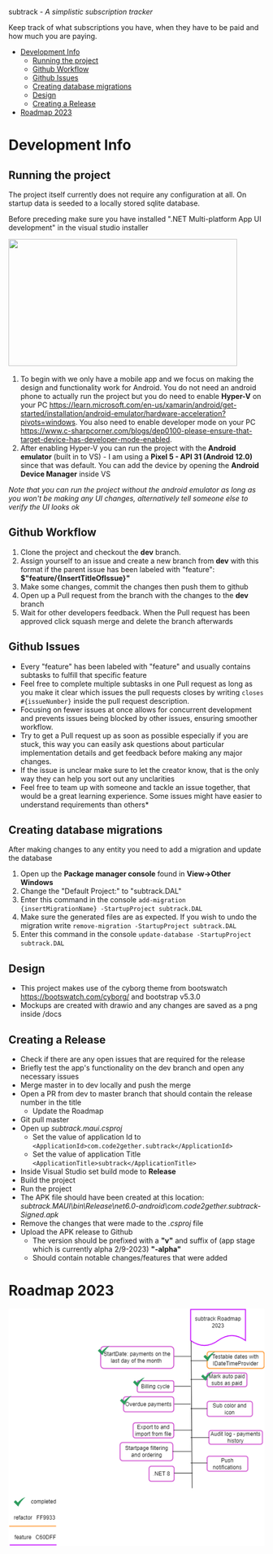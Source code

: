subtrack <em>- A simplistic subscription tracker</em>

Keep track of what subscriptions you have, when they have to be paid and how much you are paying.

- [Development Info](#development-info)
  - [Running the project](#running-the-project)
  - [Github Workflow](#github-workflow)
  - [Github Issues](#github-issues)
  - [Creating database migrations](#creating-database-migrations)
  - [Design](#design)
  - [Creating a Release](#creating-a-release)
- [Roadmap 2023](#roadmap-2023)

# Development Info

## Running the project
The project itself currently does not require any configuration at all. On startup data is seeded to a locally stored sqlite database.

Before preceding make sure you have installed ".NET Multi-platform App UI development" in the visual studio installer

<img src="https://i.postimg.cc/BnGYRhFy/vs-workloads.png)](https://postimg.cc/vc3tVt3L" width="450" height="250">

1. To begin with we only have a mobile app and we focus on making the design and functionality work for Android. You do not need an android phone to actually run the project but you do need to enable **Hyper-V** on your PC https://learn.microsoft.com/en-us/xamarin/android/get-started/installation/android-emulator/hardware-acceleration?pivots=windows. You also need to enable developer mode on your PC https://www.c-sharpcorner.com/blogs/dep0100-please-ensure-that-target-device-has-developer-mode-enabled.
2.  After enabling Hyper-V you can run the project with the **Android emulator** (built in to VS) - I am using a **Pixel 5 - API 31 (Android 12.0)** since that was default. You can add the device by opening the **Android Device Manager** inside VS

*Note that you can run the project without the android emulator as long as you won't be making any UI changes, alternatively tell someone else to verify the UI looks ok*

## Github Workflow

1. Clone the project and checkout the **dev** branch.
2. Assign yourself to an issue and create a new branch from **dev** with this format if the parent issue has been labeled with "feature": **$"feature/{InsertTitleOfIssue}"**
3. Make some changes, commit the changes then push them to github
4. Open up a Pull request from the branch with the changes to the **dev** branch
5. Wait for other developers feedback. When the Pull request has been approved click squash merge and delete the branch afterwards

## Github Issues

- Every "feature" has been labeled with "feature" and usually contains subtasks to fulfill that specific feature
- Feel free to complete multiple subtasks in one Pull request as long as you make it clear which issues the pull requests closes by writing `closes #{issueNumber}` inside the pull request description.
- Focusing on fewer issues at once allows for concurrent development and prevents issues being blocked by other issues, ensuring smoother workflow.
- Try to get a Pull request up as soon as possible especially if you are stuck, this way you can easily ask questions about particular implementation details and get feedback before making any major changes.
- If the issue is unclear make sure to let the creator know, that is the only way they can help you sort out any unclarities
- Feel free to team up with someone and tackle an issue together, that would be a great learning experience. Some issues might have easier to understand requirements than others*

## Creating database migrations

After making changes to any entity you need to add a migration and update the database

1. Open up the **Package manager console** found in **View->Other Windows**
2. Change the "Default Project:" to "subtrack.DAL"
3. Enter this command in the console `add-migration {insertMigrationName} -StartupProject subtrack.DAL`
4. Make sure the generated files are as expected. If you wish to undo the migration write `remove-migration -StartupProject subtrack.DAL`
5. Enter this command in the console `update-database -StartupProject subtrack.DAL`

## Design
- This project makes use of the cyborg theme from bootswatch https://bootswatch.com/cyborg/ and bootstrap v5.3.0
- Mockups are created with drawio and any changes are saved as a png inside /docs

## Creating a Release
- Check if there are any open issues that are required for the release
- Briefly test the app's functionality on the dev branch and open any necessary issues
- Merge master in to dev locally and push the merge
- Open a PR from dev to master branch that should contain the release number in the title  
  - Update the Roadmap
- Git pull master
- Open up *subtrack.maui.csproj*
    - Set the value of application Id to `<ApplicationId>com.code2gether.subtrack</ApplicationId>`
    - Set the value of application Title `<ApplicationTitle>subtrack</ApplicationTitle>`
- Inside Visual Studio set build mode to **Release**
- Build the project
- Run the project
- The APK file should have been created at this location: *subtrack.MAUI\bin\Release\net6.0-android\com.code2gether.subtrack-Signed.apk*
- Remove the changes that were made to the *.csproj* file
- Upload the APK release to Github
  - The version should be prefixed with a **"v"** and suffix of (app stage which is currently alpha 2/9-2023) **"-alpha"**
  - Should contain notable changes/features that were added
 
# Roadmap 2023
![Roadmap 2023](docs/roadmap.png?)
